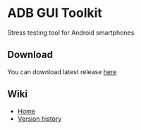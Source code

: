 # ADB GUI Toolkit
Stress testing tool for Android smartphones

## Download
You can download latest release [here](https://github.com/Ta2i4/adb-gui-toolkit/releases)

## Wiki
- [Home](https://github.com/Ta2i4/adb-gui-toolkit/wiki)
- [Version history](https://github.com/Ta2i4/adb-gui-toolkit/wiki/Version-history-of-the-ADB-GUI-Toolkit)
